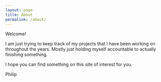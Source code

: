 ```yaml
---
layout: page
title: About
permalink: /about/
---
```


Welcome! 

I am just trying to keep track of my projects that I have been working on throughout the years. 
Mostly just holding myself accountable to actually finishing something.

I hope you can find something on this site of interest for you.

Philip
